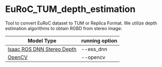 # EuRoC_TUM_depth_estimation
Tool to convert EuRoC dataset to TUM or Replica Format.
We utilize depth estimation algorithms to obtain RGBD from stereo image:

|Model Type| running option|
|---|---|
|[Isaac ROS DNN Stereo Depth](https://github.com/NVIDIA-ISAAC-ROS/isaac_ros_dnn_stereo_depth)| --ess_dnn|
|[OpenCV]()| --opencv|